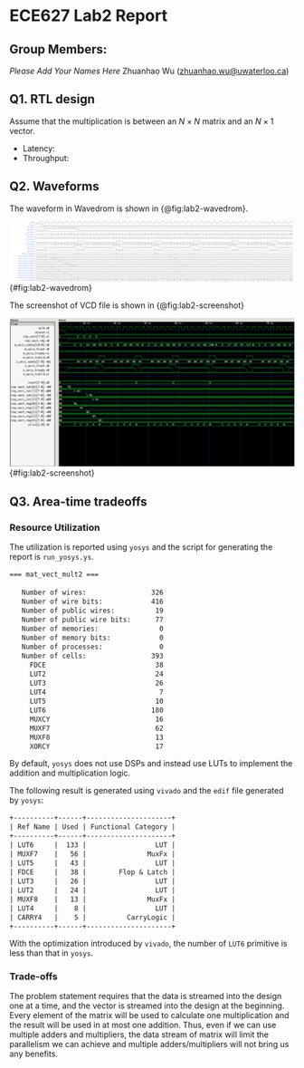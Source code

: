 # ECE627 Lab2 Report
## Group Members: 
*Please Add Your Names Here* Zhuanhao Wu (zhuanhao.wu@uwaterloo.ca)

## Q1. RTL design
Assume that the multiplication is between an $N \times N$ matrix and an $N \times 1$ vector.

- Latency:
- Throughput:

## Q2. Waveforms

The waveform in Wavedrom is shown in {@fig:lab2-wavedrom}.

![Waveform of circuit of Wavedrom.](lab2-wavedrom.png){#fig:lab2-wavedrom} 

The screenshot of VCD file is shown in {@fig:lab2-screenshot}

![VCD dump.](lab2-screenshot.png){#fig:lab2-screenshot}        

## Q3. Area-time tradeoffs

### Resource Utilization

The utilization is reported using `yosys` and the script for generating the report is `run_yosys.ys`.

```
=== mat_vect_mult2 ===

   Number of wires:                326
   Number of wire bits:            416
   Number of public wires:          19
   Number of public wire bits:      77
   Number of memories:               0
   Number of memory bits:            0
   Number of processes:              0
   Number of cells:                393
     FDCE                           38
     LUT2                           24
     LUT3                           26
     LUT4                            7
     LUT5                           10
     LUT6                          180
     MUXCY                          16
     MUXF7                          62
     MUXF8                          13
     XORCY                          17
```

By default, `yosys` does not use DSPs and instead use LUTs to implement the addition and multiplication logic.

The following result is generated using `vivado` and the `edif` file generated by `yosys`:


```
+----------+------+---------------------+
| Ref Name | Used | Functional Category |
+----------+------+---------------------+
| LUT6     |  133 |                 LUT |
| MUXF7    |   56 |               MuxFx |
| LUT5     |   43 |                 LUT |
| FDCE     |   38 |        Flop & Latch |
| LUT3     |   26 |                 LUT |
| LUT2     |   24 |                 LUT |
| MUXF8    |   13 |               MuxFx |
| LUT4     |    8 |                 LUT |
| CARRY4   |    5 |          CarryLogic |
+----------+------+---------------------+
```

With the optimization introduced by `vivado`, the number of `LUT6` primitive is less than that in `yosys`.

### Trade-offs

The problem statement requires that the data is streamed into the design one at a time, and the vector is streamed into the design at the beginning.
Every element of the matrix will be used to calculate one multiplication and the result will be used in at most one addition. Thus, even if we can use multiple adders and multipliers, the data stream of matrix will limit the parallelism we can achieve and multiple adders/multipliers will not bring us any benefits.
